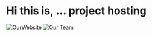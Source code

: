 # Hi this is, ... project hosting

[![OurWebsite](https://img.shields.io/static/v1?label=Our&message=Website&color=blue)](https://projecthosting/)
[![Our Team](https://img.shields.io/static/v1?label=Sign-up&message=for%20news&color=red)](https://projecthosting)


